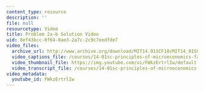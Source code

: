 ```yaml
---
content_type: resource
description: ''
file: null
resourcetype: Video
title: Problem 2a-b Solution Video
uid: 8ef43bcc-0f64-0ae3-2a7c-2c9c7eedfde7
video_files:
  archive_url: http://www.archive.org/download/MIT14.01SCF10/MIT14_01SCF10_problem_8-2_300k.mp4
  video_captions_file: /courses/14-01sc-principles-of-microeconomics-fall-2011/ade8c32d2a5c5567bbb1cac49b1274fe_FWkzErtrlIw.vtt
  video_thumbnail_file: https://img.youtube.com/vi/FWkzErtrlIw/default.jpg
  video_transcript_file: /courses/14-01sc-principles-of-microeconomics-fall-2011/bf7127eecf00106bb4669f0c4101fe95_FWkzErtrlIw.pdf
video_metadata:
  youtube_id: FWkzErtrlIw
---
```

